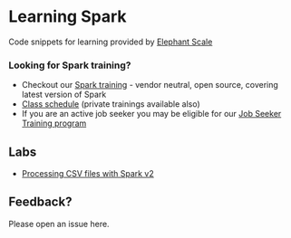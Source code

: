 # Learning Spark
Code snippets for learning provided by [Elephant Scale](http://elephantscale.com)

### Looking for Spark training?
* Checkout our [Spark training](http://elephantscale.com/training/) - vendor neutral, open source, covering latest version of Spark
* [Class schedule](http://elephantscale.com/training/schedule/) (private trainings available also)
* If you are an active job seeker you may be eligible for our [Job Seeker Training program](http://elephantscale.com/training/jobseeker/)


## Labs
* [Processing CSV files with Spark v2](processing-csv-files-with-spark2.md)


## Feedback?
Please open an issue here.
